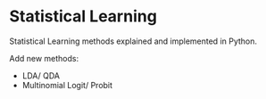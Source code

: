 # Statistical Learning

Statistical Learning methods explained and implemented in Python.

Add new methods:
- LDA/ QDA
- Multinomial Logit/ Probit
